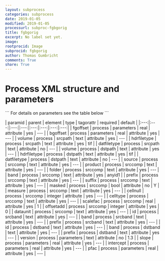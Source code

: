 ```yaml
---
layout: subprocess
categories: subprocess
date: 2019-01-05
modified: 2019-01-05
processurl: subproc-fgbgorig
title: fgbgorig
excerpt: No label set yet.
image: 
rootprocid: Image
subprocid: fgbgorig
author: Thomas Gumbricht
comments: True
share: True
---
```


<h1 class='foot-description'>Process XML structure and parameters</h1>
```
For details on parameters see the table below
<?xml version="1.0" ?>
<process>
  <!--Generated from python-->
  <userproj plotid="yourplotid" projectid="yourprojectid" siteid="yoursiteid" system="systemid" tractid="yourtractid" userid="youruserid"/>
  <period endday="DD" endmonth="MM" endyear="YYYY" seasonendday="DD" seasonendmonth="MM" seasonstartday="DD" seasonstartmonth="MM" startday="DD" startmonth="MM" startyear="YYYY" timestep="timestep"/>
  <parameters bgoffset="xyz.abc" fgoffset="xyz.abc" intercept="xyz.abc" pfac="xyz.abc" slope="xyz.abc" version="txtstring"/>
  <srcpath datfiletype="txtstring" hdrfiletype="txtstring" volume="txtstring"/>
  <dstpath datfiletype="txtstring" hdrfiletype="txtstring" volume="txtstring"/>
  <srccomp band="txtstring" cellnull="xyz" celltype="txtstring" dataunit="txtstring" folder="txtstring" masked="True/False" measure="txtstring" offsetadd="xyz" prefix="txtstring" product="txtstring" scalefac="xyz.abc" source="txtstring" suffix="txtstring"/>
  <srcband band="txtstring" id="txtstring" prefix="txtstring"/>
  <dstband band="txtstring" id="txtstring" prefix="txtstring"/>
</process>
```

| paramid | parent | element | type | tagorattr | required | default |
|:---:|:---:|:---:|:---:|:---:|:---:|:---:|:---:|
| fgoffset | process | parameters | real | attribute | yes | --- |
| bgoffset | process | parameters | real | attribute | yes | --- |
| volume | process | srcpath | text | attribute | yes | --- |
| hdrfiletype | process | srcpath | text | attribute | yes | tif |
| datfiletype | process | srcpath | text | attribute | no | --- |
| volume | process | dstpath | text | attribute | yes | --- |
| hdrfiletype | process | dstpath | text | attribute | yes | tif |
| datfiletype | process | dstpath | text | attribute | no | --- |
| source | process | srccomp | text | attribute | yes | --- |
| product | process | srccomp | text | attribute | yes | --- |
| folder | process | srccomp | text | attribute | yes | --- |
| band | process | srccomp | text | attribute | yes | anyid1 |
| prefix | process | srccomp | text | attribute | yes | --- |
| suffix | process | srccomp | text | attribute | yes | --- |
| masked | process | srccomp | bool | attribute | no | Y |
| measure | process | srccomp | text | attribute | yes | --- |
| cellnull | process | srccomp | integer | attribute | yes | --- |
| celltype | process | srccomp | text | attribute | yes | --- |
| scalefac | process | srccomp | real | attribute | yes | 1 |
| offsetadd | process | srccomp | integer | attribute | yes | 0 |
| dataunit | process | srccomp | text | attribute | yes | --- |
| id | process | srcband | text | attribute | yes | --- |
| band | process | srcband | text | attribute | yes | --- |
| prefix | process | srcband | text | attribute | yes | --- |
| id | process | dstband | text | attribute | yes | --- |
| band | process | dstband | text | attribute | yes | --- |
| prefix | process | dstband | text | attribute | yes | --- |
| version | process | parameters | text | attribute | no | 1.3 |
| slope | process | parameters | real | attribute | yes | --- |
| intercept | process | parameters | real | attribute | yes | --- |
| pfac | process | parameters | real | attribute | yes | --- |
